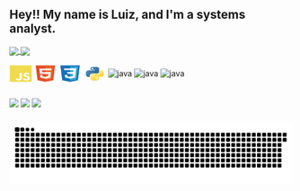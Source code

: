 ## Hey!! My name is Luiz, and I'm a systems analyst.


          
<a href="https://github.com/Felps-spb/github-readme-stats">
  <img height=200 align="center" src="https://github-readme-stats.vercel.app/api?username=Felps-spb&show_icons=true&theme=merko" />
</a>
<a href="https://github.com/Felps-spb/convoychat">
  <img height=200 align="center" src="https://github-readme-stats.vercel.app/api/top-langs?username=Felps-spb&layout=compact&langs_count=8&card_width=320&show_icons=true&theme=merko" />
</a>

<div style="display: inline_block"><br>
  <img align="center" alt="Js" height="30" width="40" src="https://raw.githubusercontent.com/devicons/devicon/master/icons/javascript/javascript-plain.svg">
  <img align="center" alt="HTML" height="30" width="40" src="https://raw.githubusercontent.com/devicons/devicon/master/icons/html5/html5-original.svg">
  <img align="center" alt="CSS" height="30" width="40" src="https://raw.githubusercontent.com/devicons/devicon/master/icons/css3/css3-original.svg">
  <img align="center" alt="Python" height="30" width="40" src="https://raw.githubusercontent.com/devicons/devicon/master/icons/python/python-original.svg">
  <img align="center" alt="java" height="30" width="40" src="https://cdn.jsdelivr.net/gh/devicons/devicon@latest/icons/java/java-plain.svg" />
   <img align="center" alt="java" height="30" width="40" src="https://cdn.jsdelivr.net/gh/devicons/devicon@latest/icons/cplusplus/cplusplus-original.svg" />
<img align="center" alt="java" height="40" width="40"  src="https://cdn.jsdelivr.net/gh/devicons/devicon@latest/icons/mysql/mysql-plain-wordmark.svg" />
  
</div>

##

<div> 
  <a href="https://instagram.com/l.fsantana" target="_blank"><img src="https://img.shields.io/badge/-Instagram-%23E4405F?style=for-the-badge&logo=instagram&logoColor=white" target="_blank"></a>
  <a href = "mailto:luizfelipespb22@gmail.com"><img src="https://img.shields.io/badge/-Gmail-%23333?style=for-the-badge&logo=gmail&logoColor=white" target="_blank"></a>
  <a href="https://www.linkedin.com/in/luiz-felipe-3210a82ab/" target="_blank"><img src="https://img.shields.io/badge/-LinkedIn-%230077B5?style=for-the-badge&logo=linkedin&logoColor=white" target="_blank"></a> 
  
</div>

###

<img src="https://raw.githubusercontent.com/Felps-spb/Felps-spb/output/snake.svg" alt="Snake animation" />

